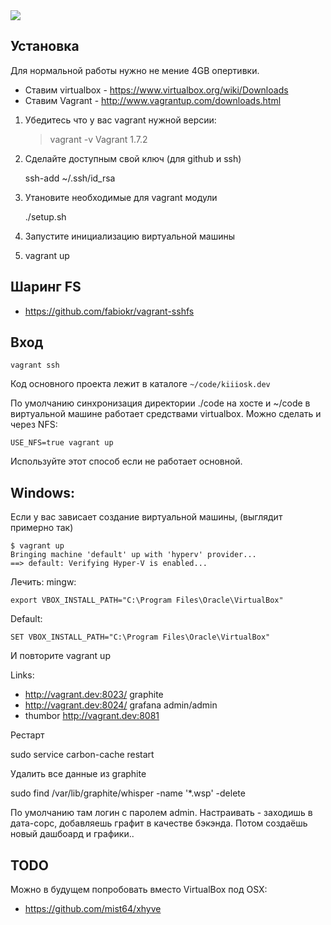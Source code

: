 <a href="http://teamcity.brandymint.ru/viewType.html?buildTypeId=btN&guest=1">
<img src="http://teamcity.brandymint.ru/app/rest/builds/buildType:(id:KiiioskVagrant_Master)/statusIcon"/>
</a>

Установка
---------
Для нормальной работы нужно не мение 4GB опертивки.

* Ставим virtualbox - https://www.virtualbox.org/wiki/Downloads
* Ставим Vagrant - http://www.vagrantup.com/downloads.html

1. Убедитесь что у вас vagrant нужной версии:

    > vagrant -v
    Vagrant 1.7.2


2. Сделайте доступным свой ключ (для github и ssh)

    ssh-add ~/.ssh/id_rsa

3. Утановите необходимые для vagrant модули

    ./setup.sh

4. Запустите инициализацию виртуальной машины
5. vagrant up


## Шаринг FS

* https://github.com/fabiokr/vagrant-sshfs
    
Вход
----

    vagrant ssh

Код основного проекта лежит в каталоге `~/code/kiiiosk.dev`


По умолчанию синхронизация директории ./code на хосте и ~/code в виртуальной машине работает средствами virtualbox. Можно сделать и через NFS:

    USE_NFS=true vagrant up

Используйте этот способ если не работает основной.

Windows:
---
Если у вас зависает создание виртуальной машины, (выглядит примерно так)

    $ vagrant up
    Bringing machine 'default' up with 'hyperv' provider...
    ==> default: Verifying Hyper-V is enabled...

Лечить:
mingw:

    export VBOX_INSTALL_PATH="C:\Program Files\Oracle\VirtualBox"
    
Default:

    SET VBOX_INSTALL_PATH="C:\Program Files\Oracle\VirtualBox"
   
 И повторите vagrant up

Links:

 * http://vagrant.dev:8023/ graphite
 * http://vagrant.dev:8024/ grafana admin/admin
 * thumbor http://vagrant.dev:8081

Рестарт

   sudo service carbon-cache restart

Удалить все данные из graphite

 sudo find /var/lib/graphite/whisper -name '*.wsp' -delete

По умолчанию там логин с паролем admin. Настраивать - заходишь в дата-сорс, добавляешь графит в качестве бэкэнда. Потом создаёшь новый дашбоард и графики..


TODO
---

Можно в будущем попробовать вместо VirtualBox под OSX:

* https://github.com/mist64/xhyve
